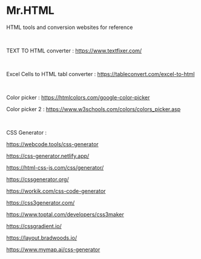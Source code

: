# Mr.HTML
HTML tools and conversion websites for reference 

</BR>

TEXT TO HTML converter :  https://www.textfixer.com/

</BR>

Excel Cells to HTML tabl converter : https://tableconvert.com/excel-to-html

</BR>

Color picker : https://htmlcolors.com/google-color-picker

Color picker 2 : https://www.w3schools.com/colors/colors_picker.asp

</BR>

CSS Generator : 

https://webcode.tools/css-generator

https://css-generator.netlify.app/

https://html-css-js.com/css/generator/

https://cssgenerator.org/

https://workik.com/css-code-generator

https://css3generator.com/

https://www.toptal.com/developers/css3maker

https://cssgradient.io/

https://layout.bradwoods.io/

https://www.mymap.ai/css-generator

</BR>


<!-- 

</BR>

</BR>
</BR>

-->
